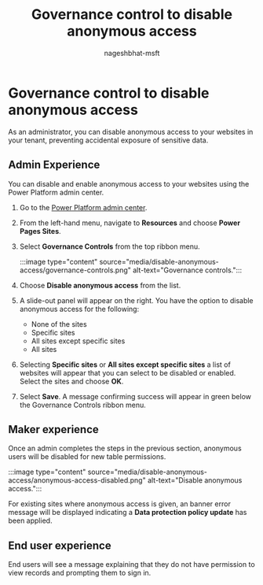 ﻿---
title:  Governance control to disable anonymous access
description: Learn how you can disable anonymous access at the site level.
author: nageshbhat-msft
ms.topic: conceptual
ms.custom: 
ms.date: 05/15/2023
ms.author: vamseedilli
ms.reviewer: kkendrick
contributors:
    - nageshbhat-msft
    - nickdoelman
    - ProfessorKendrick
---

# Governance control to disable anonymous access

As an administrator, you can disable anonymous access to your websites in your tenant, preventing accidental exposure of sensitive data.

## Admin Experience

You can disable and enable anonymous access to your websites using the Power Platform admin center.

1. Go to the [Power Platform admin center](https://aka.ms/ppac).

1. From the left-hand menu, navigate to **Resources** and choose **Power Pages Sites**.

1. Select **Governance Controls** from the top ribbon menu.  

    :::image type="content" source="media/disable-anonymous-access/governance-controls.png" alt-text="Governance controls.":::

1. Choose **Disable anonymous access** from the list.  

1. A slide-out panel will appear on the right. You have the option to disable anonymous access for the following:

    - None of the sites
    - Specific sites
    - All sites except specific sites
    - All sites

1. Selecting **Specific sites** or **All sites except specific sites** a list of websites will appear that you can select to be disabled or enabled. Select the sites and choose **OK**.

1. Select **Save**. A message confirming success will appear in green below the Governance Controls ribbon menu.  

## Maker experience

Once an admin completes the steps in the previous section, anonymous users will be disabled for new table permissions.

:::image type="content" source="media/disable-anonymous-access/anonymous-access-disabled.png" alt-text="Disable anonymous access.":::

For existing sites where anonymous access is given, an banner error message will be displayed indicating a **Data protection policy update** has been applied.

## End user experience

End users will see a message explaining that they do not have permission to view records and prompting them to sign in.

